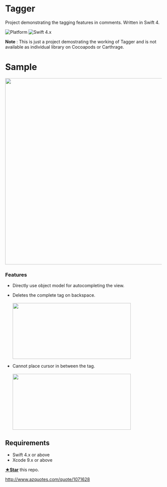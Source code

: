 # Tagger
Project demonstrating the tagging features in comments. Written in Swift 4.

![Platform](https://img.shields.io/badge/Platforms-iOS-red.svg)
![Swift 4.x](https://img.shields.io/badge/Swift-4.x-blue.svg)

**Note** : This is just a project demostrating the working of Tagger and is not available as individual library on Cocoapods or Carthrage.

# Sample
<img src="https://github.com/amantaneja/Tagger/blob/master/Tagger.gif" height="600">

### Features
- Directly use object model for autocompleting the view.
- Deletes the complete tag on backspace. <br> <br><img src="https://github.com/amantaneja/Tagger/blob/master/Deletion.gif" height = "180" width= "380"><br>

- Cannot place cursor in between the tag. <br><br><img src="https://github.com/amantaneja/Tagger/blob/master/Cursor.gif" height = "180" width= "380">

## Requirements
- Swift 4.x or above
- Xcode 9.x or above

[**★Star**](#) this repo. 

http://www.azquotes.com/quote/1071628
